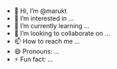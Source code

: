 - 👋 Hi, I’m @marukt
- 👀 I’m interested in ...
- 🌱 I’m currently learning ...
- 💞️ I’m looking to collaborate on ...
- 📫 How to reach me ...
- 😄 Pronouns: ...
- ⚡ Fun fact: ...

<!---
marukt/marukt is a ✨ special ✨ repository because its `README.md` (this file) appears on your GitHub profile.
You can click the Preview link to take a look at your changes.
--->
